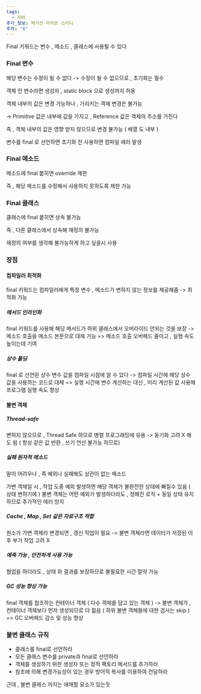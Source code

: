 ```yaml
---
tags:
  - 자바
추가_정보: 백기선 라이브 스터디
주차: "6"
---
```

Final 키워드는 변수 , 메소드 , 클래스에 사용될 수 있다

### Final 변수

해당 변수는 수정이 될 수 없다
-> 수정이 될 수 없으므로 , 초기화는 필수

객체 안 변수라면
생성자 , static block 으로 생성까지 허용

객체 내부의 값은 변경 가능하나 , 가리키는 객체 변경은 불가능

-> Primitive 값은 내부에 값을 가지고 , Reference 값은 객체의 주소를 가진다

즉 , 객체 내부의 값은 영향 받지 않으므로 변경 불가능 ( 배열 도 내부 )

변수를 final 로 선언하면 초기화 전 사용하면 컴파일 에러 발생

### Final 메소드

메소드에 final 붙히면 override 제한

즉 , 해당 메소드를 수정해서 사용하지 못하도록 제한 가능

### Final 클래스

클래스에 final 붙히면 상속 불가능

즉 , 다른 클래스에서 상속해 재정의 불가능

재정의 여부를 생각해 불가능하게 하고 싶을시 사용


### 장점

#### 컴파일러 최적화

final 키워드는 컴파일러에게 특정 변수 , 메소드가 변하지 않는 정보를 제공해줌
-> 최적화 가능

##### 메서드 인라인화

final 키워드를 사용해 해당 메서드가 하위 클래스에서 오버라이드 안되는 것을 보장
-> 메소드 호출을 메소드 본문으로 대체 가능
=> 메소드 호출 오버헤드 줄이고 , 실행 속도 높이는데 기여

##### 상수 폴딩

final 로 선언된 상수 변수 값을 컴파일 시점에 알 수 있다
-> 컴파일 시간에 해당 상수 값을 사용하는 코드로 대체
=> 실행 시간에 변수 계산하는 대신 , 미리 계산된 값 사용해 프로그램 실행 속도 향상

#### 불변 객체

##### Thread-safe

변하지 않으므로 , Thread Safe 하므로 병렬 프로그래밍에 유용
-> 동기화 고려 X 해도 됨 ( 항상 같은 값 반환 , 쓰기 연산 불가능 하므로)

##### 실패 원자적 메소드

말이 어려우나 , 즉 예외나 실패해도 상관이 없는 메소드

가변 객체일 시 , 작업 도중 예외 발생하면 해당 객체가 불완전한 상태에 빠질수 있음 ( 상태 변하기에 )
불변 객체는 어떤 예외가 발생하더라도 , 정해진 로직 + 동일 상태 유지하므로 추가적인 에러 방지
##### Cache , Map , Set 같은 자료구조 적합

원소가 가변 객체라 변경되면 , 갱신 작업이 필요
-> 불변 객체라면 데이터가 저장된 이후 부가 작업 고려 X
##### 예측 가능 , 안전하게 사용 가능

협업을 하더라도 , 상태 와 결과를 보장하므로 불필요한 시간 절약 가능

##### GC 성능 향상 가능

final 객체를 참조하는 컨테이너 객체 ( 다수 객체를 담고 있는 객체 )
-> 불변 객체가 , 컨테이너 객체보다 먼저 생성되므로 더 젊음
( 하위 불변 객체들에 대한 검사는 skip )
=> GC 오버헤드 감소 및 성능 향상
### 불변 클래스 규칙

- 클래스를 final로 선언하라
- 모든 클래스 변수를 private과 final로 선언하라
- 객체를 생성하기 위한 생성자 또는 정적 팩토리 메서드를 추가하라
- 참조에 의해 변경가능성이 있는 경우 방어적 복사를 이용하여 전달하라

근데 , 불변 클래스 까지는 애매할 요소가 있는듯

